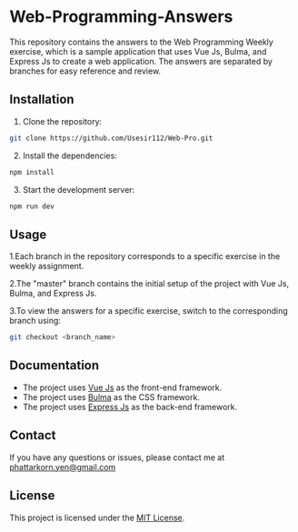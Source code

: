 # Web-Programming-Answers

This repository contains the answers to the Web Programming Weekly exercise, which is a sample application that uses Vue Js, Bulma, and Express Js to create a web application. The answers are separated by branches for easy reference and review.

## Installation

1. Clone the repository:
```bash
git clone https://github.com/Usesir112/Web-Pro.git
```

2. Install the dependencies:
```bash
npm install
```

3. Start the development server:
```bash
npm run dev
```

## Usage

1.Each branch in the repository corresponds to a specific exercise in the weekly assignment.

2.The "master" branch contains the initial setup of the project with Vue Js, Bulma, and Express Js.

3.To view the answers for a specific exercise, switch to the corresponding branch using:
```bash
git checkout <branch_name>
```


## Documentation

- The project uses [Vue Js](https://vuejs.org/) as the front-end framework.
- The project uses [Bulma](https://bulma.io/) as the CSS framework.
- The project uses [Express Js](https://expressjs.com/) as the back-end framework.

## Contact
If you have any questions or issues, please contact me at phattarkorn.yen@gmail.com

## License
This project is licensed under the [MIT License](https://vuejs.org/).
